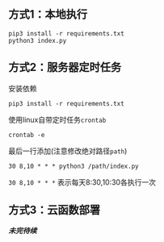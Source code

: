 ## 方式1：本地执行
```shell
pip3 install -r requirements.txt
python3 index.py
```

## 方式2：服务器定时任务
安装依赖
```shell
pip3 install -r requirements.txt
```
使用linux自带定时任务```crontab```  
```shell
crontab -e
```
最后一行添加(注意修改绝对路径```path```)  
```shell
30 8,10 * * * python3 /path/index.py
```
```30 8,10 * * *``` 表示每天8:30,10:30各执行一次

## 方式3：云函数部署
***未完待续***
